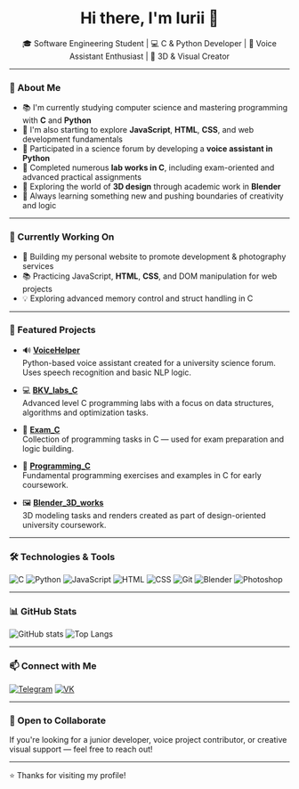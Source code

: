 <h1 align="center">Hi there, I'm Iurii 👋</h1>

<p align="center">
  🎓 Software Engineering Student | 💻 C & Python Developer | 🎤 Voice Assistant Enthusiast | 🎨 3D & Visual Creator
</p>

---

### 🧠 About Me

- 📚 I'm currently studying computer science and mastering programming with **C** and **Python**
- 🌱 I'm also starting to explore **JavaScript**, **HTML**, **CSS**, and web development fundamentals
- 🤖 Participated in a science forum by developing a **voice assistant in Python**
- 🧪 Completed numerous **lab works in C**, including exam-oriented and advanced practical assignments
- 🎨 Exploring the world of **3D design** through academic work in **Blender**
- 🧰 Always learning something new and pushing boundaries of creativity and logic

---

### 🧩 Currently Working On

- 🧱 Building my personal website to promote development & photography services  
- 📚 Practicing JavaScript, **HTML**, **CSS**, and DOM manipulation for web projects  
- 💡 Exploring advanced memory control and struct handling in C  

---

### 📂 Featured Projects

- 🔊 **[VoiceHelper](https://github.com/yurbas-art/VoiceHelper)**  
  Python-based voice assistant created for a university science forum. Uses speech recognition and basic NLP logic.

- 💻 **[BKV_labs_C](https://github.com/yurbas-art/BKV_labs_C)**  
  Advanced level C programming labs with a focus on data structures, algorithms and optimization tasks.

- 🧮 **[Exam_C](https://github.com/yurbas-art/Exam_C)**  
  Collection of programming tasks in C — used for exam preparation and logic building.

- 📘 **[Programming_C](https://github.com/yurbas-art/Programming_C)**  
  Fundamental programming exercises and examples in C for early coursework.

- 🖼️ **[Blender_3D_works](https://github.com/yurbas-art/Blender_3D_works)**  
  3D modeling tasks and renders created as part of design-oriented university coursework.

---

### 🛠️ Technologies & Tools

![C](https://img.shields.io/badge/-C-000?style=flat&logo=c)
![Python](https://img.shields.io/badge/-Python-000?style=flat&logo=python)
![JavaScript](https://img.shields.io/badge/-JavaScript-000?style=flat&logo=javascript)
![HTML](https://img.shields.io/badge/-HTML-000?style=flat&logo=html5)
![CSS](https://img.shields.io/badge/-CSS-000?style=flat&logo=css3)
![Git](https://img.shields.io/badge/-Git-000?style=flat&logo=git)
![Blender](https://img.shields.io/badge/-Blender-000?style=flat&logo=blender)
![Photoshop](https://img.shields.io/badge/-Photoshop-000?style=flat&logo=adobecreativecloud)

---

### 📊 GitHub Stats

![GitHub stats](https://github-readme-stats.vercel.app/api?username=yurbas-art&show_icons=true&theme=radical)
![Top Langs](https://github-readme-stats.vercel.app/api/top-langs/?username=yurbas-art&layout=compact)

---

### 📫 Connect with Me

[![Telegram](https://img.shields.io/badge/-Telegram-2CA5E0?style=flat&logo=telegram&logoColor=white)](https://t.me/lenel03)
[![VK](https://img.shields.io/badge/-VK-4680C2?style=flat&logo=vk&logoColor=white)](https://vk.com/lenel_official)

---

### 🤝 Open to Collaborate

If you're looking for a junior developer, voice project contributor, or creative visual support — feel free to reach out!

---

⭐️ Thanks for visiting my profile!
